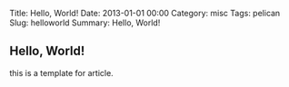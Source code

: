 Title: Hello, World!
Date: 2013-01-01 00:00
Category: misc
Tags: pelican
Slug: helloworld
Summary: Hello, World!

## Hello, World!

this is a template for article.
